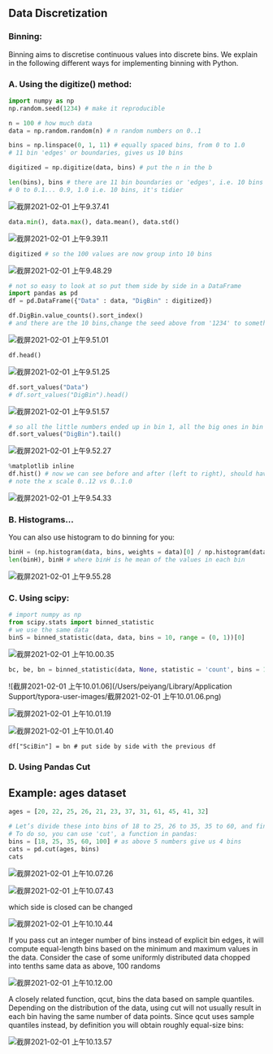 ## Data Discretization

### Binning:

Binning aims to discretise continuous values into discrete bins. We explain in the following different ways for implementing binning with Python.

### A. Using the digitize() method:

```python
import numpy as np
np.random.seed(1234) # make it reproducible

n = 100 # how much data
data = np.random.random(n) # n random numbers on 0..1

bins = np.linspace(0, 1, 11) # equally spaced bins, from 0 to 1.0 
# 11 bin 'edges' or boundaries, gives us 10 bins

digitized = np.digitize(data, bins) # put the n in the b

```

```python
len(bins), bins # there are 11 bin boundaries or 'edges', i.e. 10 bins 
# 0 to 0.1... 0.9, 1.0 i.e. 10 bins, it's tidier
```

![截屏2021-02-01 上午9.37.41](https://raw.githubusercontent.com/DataDevLPY/TyporaPicStore/main/img/%E6%88%AA%E5%B1%8F2021-02-01%20%E4%B8%8A%E5%8D%889.37.41.png?token=AWS37JJVIVO6LZG23B6RWCLBTIAVU)

```python
data.min(), data.max(), data.mean(), data.std()
```

![截屏2021-02-01 上午9.39.11](https://raw.githubusercontent.com/DataDevLPY/TyporaPicStore/main/img/%E6%88%AA%E5%B1%8F2021-02-01%20%E4%B8%8A%E5%8D%889.39.11.png?token=AWS37JIXYPSVMNXAGTPKCZ3BTIAV4)

```python
digitized # so the 100 values are now group into 10 bins
```

![截屏2021-02-01 上午9.48.29](https://raw.githubusercontent.com/DataDevLPY/TyporaPicStore/main/img/%E6%88%AA%E5%B1%8F2021-02-01%20%E4%B8%8A%E5%8D%889.48.29.png?token=AWS37JLHGYRQRDJOUZVTMBTBTIAV6)



```python
# not so easy to look at so put them side by side in a DataFrame
import pandas as pd
df = pd.DataFrame({"Data" : data, "DigBin" : digitized})
```



```python
df.DigBin.value_counts().sort_index() 
# and there are the 10 bins,change the seed above from '1234' to something else to see 
```

![截屏2021-02-01 上午9.51.01](https://raw.githubusercontent.com/DataDevLPY/TyporaPicStore/main/img/%E6%88%AA%E5%B1%8F2021-02-01%20%E4%B8%8A%E5%8D%889.51.01.png?token=AWS37JLWQFPWGE5COOIJISLBTIAWE)

```python
df.head()
```

![截屏2021-02-01 上午9.51.25](https://raw.githubusercontent.com/DataDevLPY/TyporaPicStore/main/img/%E6%88%AA%E5%B1%8F2021-02-01%20%E4%B8%8A%E5%8D%889.51.25.png?token=AWS37JPIL57IS6XRF3KSXNTBTIAWO)

```python
df.sort_values("Data")
# df.sort_values("DigBin").head()
```

![截屏2021-02-01 上午9.51.57](https://raw.githubusercontent.com/DataDevLPY/TyporaPicStore/main/img/%E6%88%AA%E5%B1%8F2021-02-01%20%E4%B8%8A%E5%8D%889.51.57.png?token=AWS37JMJOOVFV2DQKJLHULTBTIAW2)

```python
# so all the little numbers ended up in bin 1, all the big ones in bin 10:
df.sort_values("DigBin").tail()
```

![截屏2021-02-01 上午9.52.27](https://raw.githubusercontent.com/DataDevLPY/TyporaPicStore/main/img/%E6%88%AA%E5%B1%8F2021-02-01%20%E4%B8%8A%E5%8D%889.52.27.png?token=AWS37JILSM27PULIM6TZKH3BTIAXC)

```python
%matplotlib inline
df.hist() # now we can see before and after (left to right), should have the same shape
# note the x scale 0..12 vs 0..1.0
```

![截屏2021-02-01 上午9.54.33](https://raw.githubusercontent.com/DataDevLPY/TyporaPicStore/main/img/%E6%88%AA%E5%B1%8F2021-02-01%20%E4%B8%8A%E5%8D%889.54.33.png?token=AWS37JJBLH5R6VVMGZ7O56LBTIAXK)



### B. Histograms...

You can also use histogram to do binning for you:

```python
binH = (np.histogram(data, bins, weights = data)[0] / np.histogram(data, bins)[0])
len(binH), binH # where binH is he mean of the values in each bin
```

![截屏2021-02-01 上午9.55.28](https://raw.githubusercontent.com/DataDevLPY/TyporaPicStore/main/img/%E6%88%AA%E5%B1%8F2021-02-01%20%E4%B8%8A%E5%8D%889.55.28.png?token=AWS37JPXPTMMNZ3ILQVWLELBTIAXY)



### C. Using scipy:

```python
# import numpy as np
from scipy.stats import binned_statistic
# we use the same data
binS = binned_statistic(data, data, bins = 10, range = (0, 1))[0]
```



![截屏2021-02-01 上午10.00.35](https://raw.githubusercontent.com/DataDevLPY/TyporaPicStore/main/img/%E6%88%AA%E5%B1%8F2021-02-01%20%E4%B8%8A%E5%8D%8810.00.35.png?token=AWS37JPXTU7TC6G66BSZUOLBTIAYC)



```python
bc, be, bn = binned_statistic(data, None, statistic = 'count', bins = 10)
```

![截屏2021-02-01 上午10.01.06](/Users/peiyang/Library/Application Support/typora-user-images/截屏2021-02-01 上午10.01.06.png)

![截屏2021-02-01 上午10.01.19](https://raw.githubusercontent.com/DataDevLPY/TyporaPicStore/main/img/%E6%88%AA%E5%B1%8F2021-02-01%20%E4%B8%8A%E5%8D%8810.01.19.png?token=AWS37JKLGZAQ53OMZ446LC3BTIAYS)

![截屏2021-02-01 上午10.01.40](https://raw.githubusercontent.com/DataDevLPY/TyporaPicStore/main/img/%E6%88%AA%E5%B1%8F2021-02-01%20%E4%B8%8A%E5%8D%8810.01.40.png?token=AWS37JJ4SDB73ESC43VBPCLBTIAYW)

```
df["SciBin"] = bn # put side by side with the previous df
```



### D. Using Pandas Cut



## Example: ages dataset

```python
ages = [20, 22, 25, 26, 21, 23, 37, 31, 61, 45, 41, 32]
```

```python
# Let’s divide these into bins of 18 to 25, 26 to 35, 35 to 60, and finally 60 and older. 
# To do so, you can use 'cut', a function in pandas:
bins = [18, 25, 35, 60, 100] # as above 5 numbers give us 4 bins
cats = pd.cut(ages, bins)
cats
```

![截屏2021-02-01 上午10.07.26](https://raw.githubusercontent.com/DataDevLPY/TyporaPicStore/main/img/%E6%88%AA%E5%B1%8F2021-02-01%20%E4%B8%8A%E5%8D%8810.07.26.png?token=AWS37JJZJGGDN5GO2SJU5ULBTIAZA)



![截屏2021-02-01 上午10.07.43](https://raw.githubusercontent.com/DataDevLPY/TyporaPicStore/main/img/%E6%88%AA%E5%B1%8F2021-02-01%20%E4%B8%8A%E5%8D%8810.07.43.png?token=AWS37JOY5O6MPGJJPYYJ53LBTIAZI)

which side is closed can be changed

![截屏2021-02-01 上午10.10.44](https://raw.githubusercontent.com/DataDevLPY/TyporaPicStore/main/img/%E6%88%AA%E5%B1%8F2021-02-01%20%E4%B8%8A%E5%8D%8810.10.44.png?token=AWS37JP7P2YRVQ5FJ4OWFX3BTIAZM)

If you pass cut an integer number of bins instead of explicit bin edges, it will compute equal-length bins based on the minimum and maximum values in the data. Consider the case of some uniformly distributed data chopped into tenths same data as above, 100 randoms

![截屏2021-02-01 上午10.12.00](https://raw.githubusercontent.com/DataDevLPY/TyporaPicStore/main/img/%E6%88%AA%E5%B1%8F2021-02-01%20%E4%B8%8A%E5%8D%8810.12.00.png?token=AWS37JI3YRJEL3NCZSFXOMDBTIA2M)

A closely related function, qcut, bins the data based on sample quantiles. Depending on the distribution of the data, using cut will not usually result in each bin having the same number of data points. Since qcut uses sample quantiles instead, by definition you will obtain roughly equal-size bins:

![截屏2021-02-01 上午10.13.57](https://raw.githubusercontent.com/DataDevLPY/TyporaPicStore/main/img/%E6%88%AA%E5%B1%8F2021-02-01%20%E4%B8%8A%E5%8D%8810.13.57.png?token=AWS37JJQA75B26VCB5YLAMLBTIA2W)





